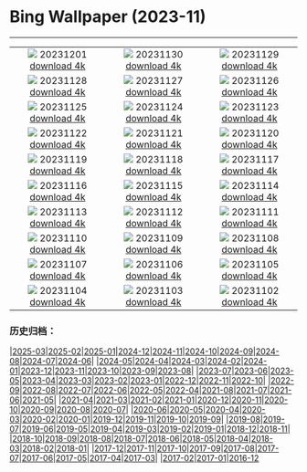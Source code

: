 # Bing Wallpaper (2023-11)
**************
| | | |
| :----: | :----: | :----: |
| ![](https://www.bing.com/th?id=OHR.IcebergAntarctica_IT-IT9598451046_1920x1080.jpg) 20231201 [download 4k](https://www.bing.com/th?id=OHR.IcebergAntarctica_IT-IT9598451046_UHD.jpg) | ![](https://www.bing.com/th?id=OHR.TrotternishStorr_IT-IT5546138012_1920x1080.jpg) 20231130 [download 4k](https://www.bing.com/th?id=OHR.TrotternishStorr_IT-IT5546138012_UHD.jpg) | ![](https://www.bing.com/th?id=OHR.TreeLighting_IT-IT9195386541_1920x1080.jpg) 20231129 [download 4k](https://www.bing.com/th?id=OHR.TreeLighting_IT-IT9195386541_UHD.jpg) |
| ![](https://www.bing.com/th?id=OHR.HumanKindness_IT-IT8962065761_1920x1080.jpg) 20231128 [download 4k](https://www.bing.com/th?id=OHR.HumanKindness_IT-IT8962065761_UHD.jpg) | ![](https://www.bing.com/th?id=OHR.RioNegro_IT-IT8563541659_1920x1080.jpg) 20231127 [download 4k](https://www.bing.com/th?id=OHR.RioNegro_IT-IT8563541659_UHD.jpg) | ![](https://www.bing.com/th?id=OHR.BradgateFallow_IT-IT7620518692_1920x1080.jpg) 20231126 [download 4k](https://www.bing.com/th?id=OHR.BradgateFallow_IT-IT7620518692_UHD.jpg) |
| ![](https://www.bing.com/th?id=OHR.TajoRiver_IT-IT6335699453_1920x1080.jpg) 20231125 [download 4k](https://www.bing.com/th?id=OHR.TajoRiver_IT-IT6335699453_UHD.jpg) | ![](https://www.bing.com/th?id=OHR.HallofMosses_IT-IT8394280522_1920x1080.jpg) 20231124 [download 4k](https://www.bing.com/th?id=OHR.HallofMosses_IT-IT8394280522_UHD.jpg) | ![](https://www.bing.com/th?id=OHR.TeideNational_IT-IT6647681954_1920x1080.jpg) 20231123 [download 4k](https://www.bing.com/th?id=OHR.TeideNational_IT-IT6647681954_UHD.jpg) |
| ![](https://www.bing.com/th?id=OHR.ValdiNon_IT-IT6962165513_1920x1080.jpg) 20231122 [download 4k](https://www.bing.com/th?id=OHR.ValdiNon_IT-IT6962165513_UHD.jpg) | ![](https://www.bing.com/th?id=OHR.GiornataAlbero_IT-IT4061721168_1920x1080.jpg) 20231121 [download 4k](https://www.bing.com/th?id=OHR.GiornataAlbero_IT-IT4061721168_UHD.jpg) | ![](https://www.bing.com/th?id=OHR.ChapmanAdventure_IT-IT1638129617_1920x1080.jpg) 20231120 [download 4k](https://www.bing.com/th?id=OHR.ChapmanAdventure_IT-IT1638129617_UHD.jpg) |
| ![](https://www.bing.com/th?id=OHR.FrozenBog_IT-IT1429362673_1920x1080.jpg) 20231119 [download 4k](https://www.bing.com/th?id=OHR.FrozenBog_IT-IT1429362673_UHD.jpg) | ![](https://www.bing.com/th?id=OHR.MilsePolarBear_IT-IT6547276065_1920x1080.jpg) 20231118 [download 4k](https://www.bing.com/th?id=OHR.MilsePolarBear_IT-IT6547276065_UHD.jpg) | ![](https://www.bing.com/th?id=OHR.BadRiver_IT-IT5930928466_1920x1080.jpg) 20231117 [download 4k](https://www.bing.com/th?id=OHR.BadRiver_IT-IT5930928466_UHD.jpg) |
| ![](https://www.bing.com/th?id=OHR.AthensAcropolis_IT-IT3514656411_1920x1080.jpg) 20231116 [download 4k](https://www.bing.com/th?id=OHR.AthensAcropolis_IT-IT3514656411_UHD.jpg) | ![](https://www.bing.com/th?id=OHR.SarekSweden_IT-IT3039153178_1920x1080.jpg) 20231115 [download 4k](https://www.bing.com/th?id=OHR.SarekSweden_IT-IT3039153178_UHD.jpg) | ![](https://www.bing.com/th?id=OHR.RussellLupines_IT-IT2361733458_1920x1080.jpg) 20231114 [download 4k](https://www.bing.com/th?id=OHR.RussellLupines_IT-IT2361733458_UHD.jpg) |
| ![](https://www.bing.com/th?id=OHR.OliveOrchard_IT-IT1918983389_1920x1080.jpg) 20231113 [download 4k](https://www.bing.com/th?id=OHR.OliveOrchard_IT-IT1918983389_UHD.jpg) | ![](https://www.bing.com/th?id=OHR.DiwaliAyodhya_IT-IT1029399441_1920x1080.jpg) 20231112 [download 4k](https://www.bing.com/th?id=OHR.DiwaliAyodhya_IT-IT1029399441_UHD.jpg) | ![](https://www.bing.com/th?id=OHR.ValDiFunes_IT-IT0203212451_1920x1080.jpg) 20231111 [download 4k](https://www.bing.com/th?id=OHR.ValDiFunes_IT-IT0203212451_UHD.jpg) |
| ![](https://www.bing.com/th?id=OHR.BadlandsSunrise_IT-IT9035430276_1920x1080.jpg) 20231110 [download 4k](https://www.bing.com/th?id=OHR.BadlandsSunrise_IT-IT9035430276_UHD.jpg) | ![](https://www.bing.com/th?id=OHR.NorwayBirch_IT-IT3144074333_1920x1080.jpg) 20231109 [download 4k](https://www.bing.com/th?id=OHR.NorwayBirch_IT-IT3144074333_UHD.jpg) | ![](https://www.bing.com/th?id=OHR.ManateeMama_IT-IT1827292679_1920x1080.jpg) 20231108 [download 4k](https://www.bing.com/th?id=OHR.ManateeMama_IT-IT1827292679_UHD.jpg) |
| ![](https://www.bing.com/th?id=OHR.KirkilaiTower_IT-IT0096866054_1920x1080.jpg) 20231107 [download 4k](https://www.bing.com/th?id=OHR.KirkilaiTower_IT-IT0096866054_UHD.jpg) | ![](https://www.bing.com/th?id=OHR.LagoPehoe_IT-IT9495444218_1920x1080.jpg) 20231106 [download 4k](https://www.bing.com/th?id=OHR.LagoPehoe_IT-IT9495444218_UHD.jpg) | ![](https://www.bing.com/th?id=OHR.SilencioSpain_IT-IT5372993928_1920x1080.jpg) 20231105 [download 4k](https://www.bing.com/th?id=OHR.SilencioSpain_IT-IT5372993928_UHD.jpg) |
| ![](https://www.bing.com/th?id=OHR.BisonSnow_IT-IT6079794906_1920x1080.jpg) 20231104 [download 4k](https://www.bing.com/th?id=OHR.BisonSnow_IT-IT6079794906_UHD.jpg) | ![](https://www.bing.com/th?id=OHR.ChiantiTuscany_IT-IT9257296555_1920x1080.jpg) 20231103 [download 4k](https://www.bing.com/th?id=OHR.ChiantiTuscany_IT-IT9257296555_UHD.jpg) | ![](https://www.bing.com/th?id=OHR.DeathValleySalt_IT-IT9897014974_1920x1080.jpg) 20231102 [download 4k](https://www.bing.com/th?id=OHR.DeathValleySalt_IT-IT9897014974_UHD.jpg) |

### 历史归档：

|[2025-03](/../2025-03/2025-03.md)|[2025-02](/../2025-02/2025-02.md)|[2025-01](/../2025-01/2025-01.md)|[2024-12](/../2024-12/2024-12.md)|[2024-11](/../2024-11/2024-11.md)|[2024-10](/../2024-10/2024-10.md)|[2024-09](/../2024-09/2024-09.md)|[2024-08](/../2024-08/2024-08.md)|[2024-07](/../2024-07/2024-07.md)|[2024-06](/../2024-06/2024-06.md)|
|[2024-05](/../2024-05/2024-05.md)|[2024-04](/../2024-04/2024-04.md)|[2024-03](/../2024-03/2024-03.md)|[2024-02](/../2024-02/2024-02.md)|[2024-01](/../2024-01/2024-01.md)|[2023-12](/../2023-12/2023-12.md)|[2023-11](/2023-11.md)|[2023-10](/../2023-10/2023-10.md)|[2023-09](/../2023-09/2023-09.md)|[2023-08](/../2023-08/2023-08.md)|
|[2023-07](/../2023-07/2023-07.md)|[2023-06](/../2023-06/2023-06.md)|[2023-05](/../2023-05/2023-05.md)|[2023-04](/../2023-04/2023-04.md)|[2023-03](/../2023-03/2023-03.md)|[2023-02](/../2023-02/2023-02.md)|[2023-01](/../2023-01/2023-01.md)|[2022-12](/../2022-12/2022-12.md)|[2022-11](/../2022-11/2022-11.md)|[2022-10](/../2022-10/2022-10.md)|
|[2022-09](/../2022-09/2022-09.md)|[2022-08](/../2022-08/2022-08.md)|[2022-07](/../2022-07/2022-07.md)|[2022-06](/../2022-06/2022-06.md)|[2022-05](/../2022-05/2022-05.md)|[2022-04](/../2022-04/2022-04.md)|[2021-08](/../2021-08/2021-08.md)|[2021-07](/../2021-07/2021-07.md)|[2021-06](/../2021-06/2021-06.md)|[2021-05](/../2021-05/2021-05.md)|
|[2021-04](/../2021-04/2021-04.md)|[2021-03](/../2021-03/2021-03.md)|[2021-02](/../2021-02/2021-02.md)|[2021-01](/../2021-01/2021-01.md)|[2020-12](/../2020-12/2020-12.md)|[2020-11](/../2020-11/2020-11.md)|[2020-10](/../2020-10/2020-10.md)|[2020-09](/../2020-09/2020-09.md)|[2020-08](/../2020-08/2020-08.md)|[2020-07](/../2020-07/2020-07.md)|
|[2020-06](/../2020-06/2020-06.md)|[2020-05](/../2020-05/2020-05.md)|[2020-04](/../2020-04/2020-04.md)|[2020-03](/../2020-03/2020-03.md)|[2020-02](/../2020-02/2020-02.md)|[2020-01](/../2020-01/2020-01.md)|[2019-12](/../2019-12/2019-12.md)|[2019-11](/../2019-11/2019-11.md)|[2019-10](/../2019-10/2019-10.md)|[2019-09](/../2019-09/2019-09.md)|
|[2019-08](/../2019-08/2019-08.md)|[2019-07](/../2019-07/2019-07.md)|[2019-06](/../2019-06/2019-06.md)|[2019-05](/../2019-05/2019-05.md)|[2019-04](/../2019-04/2019-04.md)|[2019-03](/../2019-03/2019-03.md)|[2019-02](/../2019-02/2019-02.md)|[2019-01](/../2019-01/2019-01.md)|[2018-12](/../2018-12/2018-12.md)|[2018-11](/../2018-11/2018-11.md)|
|[2018-10](/../2018-10/2018-10.md)|[2018-09](/../2018-09/2018-09.md)|[2018-08](/../2018-08/2018-08.md)|[2018-07](/../2018-07/2018-07.md)|[2018-06](/../2018-06/2018-06.md)|[2018-05](/../2018-05/2018-05.md)|[2018-04](/../2018-04/2018-04.md)|[2018-03](/../2018-03/2018-03.md)|[2018-02](/../2018-02/2018-02.md)|[2018-01](/../2018-01/2018-01.md)|
|[2017-12](/../2017-12/2017-12.md)|[2017-11](/../2017-11/2017-11.md)|[2017-10](/../2017-10/2017-10.md)|[2017-09](/../2017-09/2017-09.md)|[2017-08](/../2017-08/2017-08.md)|[2017-07](/../2017-07/2017-07.md)|[2017-06](/../2017-06/2017-06.md)|[2017-05](/../2017-05/2017-05.md)|[2017-04](/../2017-04/2017-04.md)|[2017-03](/../2017-03/2017-03.md)|
|[2017-02](/../2017-02/2017-02.md)|[2017-01](/../2017-01/2017-01.md)|[2016-12](/../2016-12/2016-12.md)